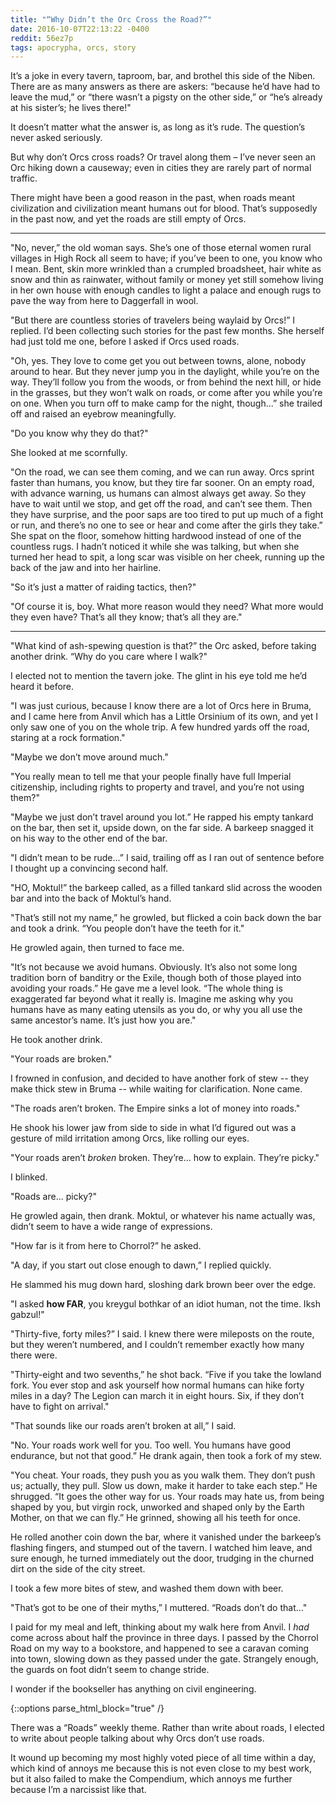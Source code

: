 ```yaml
---
title: "“Why Didn’t the Orc Cross the Road?”"
date: 2016-10-07T22:13:22 -0400
reddit: 56ez7p
tags: apocrypha, orcs, story
---
```


It’s a joke in every tavern, taproom, bar, and brothel this side of the Niben.
There are as many answers as there are askers: “because he’d have had to leave
the mud,” or “there wasn’t a pigsty on the other side,” or “he’s already at his
sister’s; he lives there!"

It doesn’t matter what the answer is, as long as it’s rude. The question’s never
asked seriously.

But why don’t Orcs cross roads? Or travel along them – I’ve never seen an Orc
hiking down a causeway; even in cities they are rarely part of normal traffic.

There might have been a good reason in the past, when roads meant civilization
and civilization meant humans out for blood. That’s supposedly in the past now,
and yet the roads are still empty of Orcs.

____

"No, never,” the old woman says. She’s one of those eternal women rural villages
in High Rock all seem to have; if you’ve been to one, you know who I mean. Bent,
skin more wrinkled than a crumpled broadsheet, hair white as snow and thin as
rainwater, without family or money yet still somehow living in her own house
with enough candles to light a palace and enough rugs to pave the way from here
to Daggerfall in wool.

"But there are countless stories of travelers being waylaid by Orcs!” I replied.
I’d been collecting such stories for the past few months. She herself had just
told me one, before I asked if Orcs used roads.

"Oh, yes. They love to come get you out between towns, alone, nobody around to
hear. But they never jump you in the daylight, while you’re on the way. They’ll
follow you from the woods, or from behind the next hill, or hide in the grasses,
but they won’t walk on roads, or come after you while you’re on one. When you
turn off to make camp for the night, though...” she trailed off and raised an
eyebrow meaningfully.

"Do you know why they do that?"

She looked at me scornfully.

"On the road, we can see them coming, and we can run away. Orcs sprint faster
than humans, you know, but they tire far sooner. On an empty road, with advance
warning, us humans can almost always get away. So they have to wait until we
stop, and get off the road, and can’t see them. Then they have surprise, and the
poor saps are too tired to put up much of a fight or run, and there’s no one to
see or hear and come after the girls they take.” She spat on the floor, somehow
hitting hardwood instead of one of the countless rugs. I hadn’t noticed it while
she was talking, but when she turned her head to spit, a long scar was visible
on her cheek, running up the back of the jaw and into her hairline.

"So it’s just a matter of raiding tactics, then?"

"Of course it is, boy. What more reason would they need? What more would they
even have? That’s all they know; that’s all they are."

____

"What kind of ash-spewing question is that?” the Orc asked, before taking
another drink. “Why do you care where I walk?"

I elected not to mention the tavern joke. The glint in his eye told me he’d
heard it before.

"I was just curious, because I know there are a lot of Orcs here in Bruma, and I
came here from Anvil which has a Little Orsinium of its own, and yet I only saw
one of you on the whole trip. A few hundred yards off the road, staring at a
rock formation."

"Maybe we don’t move around much."

"You really mean to tell me that your people finally have full Imperial
citizenship, including rights to property and travel, and you’re not using
them?"

"Maybe we just don’t travel around you lot.” He rapped his empty tankard on the
bar, then set it, upside down, on the far side. A barkeep snagged it on his way
to the other end of the bar.

"I didn’t mean to be rude...” I said, trailing off as I ran out of sentence
before I thought up a convincing second half.

"HO, Moktul!” the barkeep called, as a filled tankard slid across the wooden bar
and into the back of Moktul’s hand.

"That’s still not my name,” he growled, but flicked a coin back down the bar and
took a drink. “You people don’t have the teeth for it."

He growled again, then turned to face me.

"It’s not because we avoid humans. Obviously. It’s also not some long tradition
born of banditry or the Exile, though both of those played into avoiding your
roads.” He gave me a level look. “The whole thing is exaggerated far beyond what
it really is. Imagine me asking why you humans have as many eating utensils as
you do, or why you all use the same ancestor’s name. It’s just how you are."

He took another drink.

"Your roads are broken."

I frowned in confusion, and decided to have another fork of stew -- they make
thick stew in Bruma -- while waiting for clarification. None came.

"The roads aren’t broken. The Empire sinks a lot of money into roads."

He shook his lower jaw from side to side in what I’d figured out was a gesture
of mild irritation among Orcs, like rolling our eyes.

"Your roads aren’t *broken* broken. They’re... how to explain. They’re picky."

I blinked.

"Roads are... picky?"

He growled again, then drank. Moktul, or whatever his name actually was, didn’t
seem to have a wide range of expressions.

"How far is it from here to Chorrol?” he asked.

"A day, if you start out close enough to dawn,” I replied quickly.

He slammed his mug down hard, sloshing dark brown beer over the edge.

"I asked **how FAR**, you kreygul bothkar of an idiot human, not the time. Iksh
gabzul!"

"Thirty-five, forty miles?” I said. I knew there were mileposts on the route,
but they weren’t numbered, and I couldn’t remember exactly how many there were.

"Thirty-eight and two sevenths,” he shot back. “Five if you take the lowland
fork. You ever stop and ask yourself how normal humans can hike forty miles in a
day? The Legion can march it in eight hours. Six, if they don’t have to fight on
arrival."

"That sounds like our roads aren’t broken at all,” I said.

"No. Your roads work well for you. Too well. You humans have good endurance, but
not that good.” He drank again, then took a fork of my stew.

"You cheat. Your roads, they push you as you walk them. They don’t push us;
actually, they pull. Slow us down, make it harder to take each step.” He
shrugged. “It goes the other way for us. Your roads may hate us, from being
shaped by you, but virgin rock, unworked and shaped only by the Earth Mother, on
that we can fly.” He grinned, showing all his teeth for once.

He rolled another coin down the bar, where it vanished under the barkeep’s
flashing fingers, and stumped out of the tavern. I watched him leave, and sure
enough, he turned immediately out the door, trudging in the churned dirt on the
side of the city street.

I took a few more bites of stew, and washed them down with beer.

"That’s got to be one of their myths,” I muttered. “Roads don’t do that..."

I paid for my meal and left, thinking about my walk here from Anvil. I *had*
come across about half the province in three days. I passed by the Chorrol Road
on my way to a bookstore, and happened to see a caravan coming into town,
slowing down as they passed under the gate. Strangely enough, the guards on foot
didn’t seem to change stride.

I wonder if the bookseller has anything on civil engineering.

{::options parse_html_block="true" /}
<aside id="about-text">
There was a “Roads” weekly theme. Rather than write about roads, I elected to
write about people talking about why Orcs don’t use roads.

It wound up becoming my most highly voted piece of all time within a day, which
kind of annoys me because this is not even close to my best work, but it also
failed to make the Compendium, which annoys me further because I’m a narcissist
like that.
</aside>
